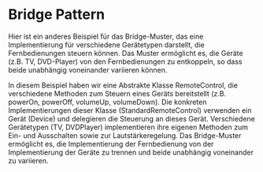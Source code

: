 # Bridge Pattern

Hier ist ein anderes Beispiel für das Bridge-Muster, das eine Implementierung für verschiedene Gerätetypen darstellt, die Fernbedienungen steuern können. Das Muster ermöglicht es, die Geräte (z.B. TV, DVD-Player) von den Fernbedienungen zu entkoppeln, so dass beide unabhängig voneinander variieren können.

In diesem Beispiel haben wir eine Abstrakte Klasse RemoteControl, die verschiedene Methoden zum Steuern eines Geräts bereitstellt (z.B. powerOn, powerOff, volumeUp, volumeDown). Die konkreten Implementierungen dieser Klasse (StandardRemoteControl) verwenden ein Gerät (Device) und delegieren die Steuerung an dieses Gerät. Verschiedene Gerätetypen (TV, DVDPlayer) implementieren ihre eigenen Methoden zum Ein- und Ausschalten sowie zur Lautstärkeregelung. Das Bridge-Muster ermöglicht es, die Implementierung der Fernbedienung von der Implementierung der Geräte zu trennen und beide unabhängig voneinander zu variieren.